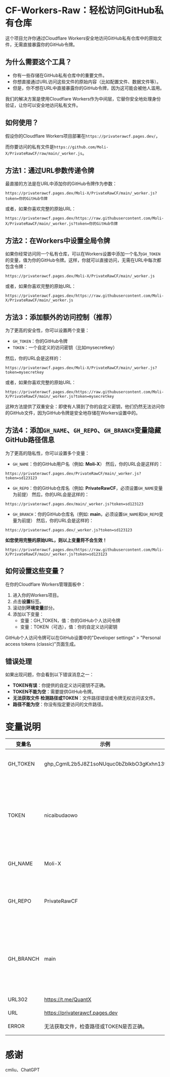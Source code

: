 # CF-Workers-Raw：轻松访问GitHub私有仓库
这个项目允许你通过Cloudflare Workers安全地访问GitHub私有仓库中的原始文件，无需直接暴露你的GitHub令牌。
## 为什么需要这个工具？

- 你有一些存储在GitHub私有仓库中的重要文件。
- 你想直接通过URL访问这些文件的原始内容（比如配置文件、数据文件等）。
- 但是，你不想在URL中直接暴露你的GitHub令牌，因为这可能会被他人滥用。

我们的解决方案是使用Cloudflare Workers作为中间层，它替你安全地处理身份验证，让你可以安全地访问私有文件。
## 如何使用？
假设你的Cloudflare Workers项目部署在`https://privaterawcf.pages.dev/`，

而你要访问的私有文件是`https://github.com/Moli-X/PrivateRawCF/raw/main/_worker.js`。

## 方法1：通过URL参数传递令牌
最直接的方法是在URL中添加你的GitHub令牌作为参数：
```url
https://privaterawcf.pages.dev/Moli-X/PrivateRawCF/main/_worker.js?token=你的GitHub令牌
```
或者，如果你喜欢完整的原始URL：
```url
https://privaterawcf.pages.dev/https://raw.githubusercontent.com/Moli-X/PrivateRawCF/main/_worker.js?token=你的GitHub令牌
```

## 方法2：在Workers中设置全局令牌
如果你经常访问同一个私有仓库，可以在Workers设置中添加一个名为`GH_TOKEN`的变量，值为你的GitHub令牌。这样，你就可以直接访问，无需在URL中每次都包含令牌：
```url
https://privaterawcf.pages.dev/Moli-X/PrivateRawCF/main/_worker.js
```
或者，如果你喜欢完整的原始URL：
```url
https://privaterawcf.pages.dev/https://raw.githubusercontent.com/Moli-X/PrivateRawCF/main/_worker.js
```

## 方法3：添加额外的访问控制（推荐）
为了更高的安全性，你可以设置两个变量：

- `GH_TOKEN`：你的GitHub令牌
- `TOKEN`：一个自定义的访问密钥（比如mysecretkey）

然后，你的URL会是这样的：
```url
https://privaterawcf.pages.dev/Moli-X/PrivateRawCF/main/_worker.js?token=mysecretkey
```
或者，如果你喜欢完整的原始URL：
```url
https://privaterawcf.pages.dev/https://raw.githubusercontent.com/Moli-X/PrivateRawCF/main/_worker.js?token=mysecretkey
```
这种方法提供了双重安全：即使有人猜到了你的自定义密钥，他们仍然无法访问你的GitHub文件，因为GitHub令牌是安全地存储在Workers设置中的。

## 方法4：添加`GH_NAME`、`GH_REPO`、`GH_BRANCH`变量**隐藏GitHub路径信息**

为了更高的隐私性，你可以设置多个变量：
- `GH_NAME`：你的GitHub用户名（例如: **Moli-X**）
然后，你的URL会是这样的：
```url
https://privaterawcf.pages.dev/PrivateRawCF/main/_worker.js?token=sd123123
```

- `GH_REPO`：你的GitHub仓库名（例如: **PrivateRawCF**，必须设置`GH_NAME`变量为前提）
然后，你的URL会是这样的：
```url
https://privaterawcf.pages.dev/main/_worker.js?token=sd123123
```

- `GH_BRANCH`：你的GitHub仓库名（例如: **main**，必须设置`GH_NAME`和`GH_REPO`变量为前提）
然后，你的URL会是这样的：
```url
https://privaterawcf.pages.dev/_worker.js?token=sd123123
```

**如您使用完整的原始URL，则以上变量将不会生效！**
```url
https://privaterawcf.pages.dev/https://raw.githubusercontent.com/Moli-X/PrivateRawCF/main/_worker.js?token=sd123123
```

## 如何设置这些变量？

在你的Cloudflare Workers管理面板中：

1. 进入你的Workers项目。
2. 点击**设置**标签。
3. 滚动到**环境变量**部分。
4. 添加以下变量：
   - 变量：GH_TOKEN，值：你的GitHub个人访问令牌
   - 变量：TOKEN（可选），值：你的自定义访问密钥
     
GitHub个人访问令牌可以在GitHub设置中的"Developer settings" > "Personal access tokens (classic)"页面生成。

## 错误处理

如果出现问题，你会看到以下错误消息之一：

- **TOKEN有误**：你提供的自定义访问密钥不正确。
- **TOKEN不能为空**：需要提供GitHub令牌。
- **无法获取文件 检测路径或TOKEN**：文件路径错误或令牌无权访问该文件。
- **路径不能为空**：你没有指定要访问的文件路径。

# 变量说明
| 变量名 | 示例  | 备注 | 
|--|--|--|
| GH_TOKEN| ghp_CgmlL2b5J8Z1soNUquc0bZblkbO3gKxhn13t| 您的GitHub令牌 **token**|
| TOKEN| nicaibudaowo | `GH_TOKEN`和`TOKEN`同时存在的时候会作为访问鉴权，单独赋值时的效果与`GH_TOKEN`相同|
| GH_NAME| Moli-X| 你的GitHub用户名 |
| GH_REPO| PrivateRawCF | 你的GitHub仓库(必须设置`GH_NAME`变量为前提) |
| GH_BRANCH| main | 你的GitHub仓库(必须设置`GH_NAME`和`GH_REPO`变量为前提) |
| URL302 | https://t.me/QuantX | 主页302跳转 |
| URL | https://privaterawcf.pages.dev | 主页伪装 |
| ERROR | 无法获取文件，检查路径或TOKEN是否正确。| 自定义错误提示 |

# 感谢
cmliu、ChatGPT
